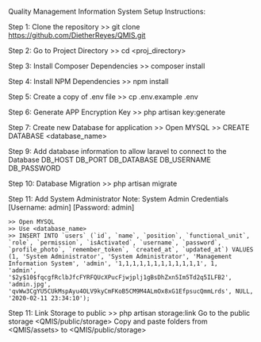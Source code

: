 Quality Management Information System Setup Instructions:

Step 1: Clone the repository
    >> git clone https://github.com/DietherReyes/QMIS.git

Step 2: Go to Project Directory
    >> cd <proj_directory>

Step 3: Install Composer Dependencies
    >> composer install

Step 4: Install NPM Dependencies
    >> npm install

Step 5: Create a copy of .env file
    >> cp .env.example .env

Step 6: Generate APP Encryption Key
    >> php artisan key:generate

Step 7: Create new Database for application
    >> Open MYSQL
    >> CREATE DATABASE <database_name>

Step 9: Add database information to allow laravel to connect to the Database
    DB_HOST
    DB_PORT
    DB_DATABASE
    DB_USERNAME
    DB_PASSWORD

Step 10: Database Migration
    >> php artisan migrate

Step 11: Add System Administrator 
    Note: System Admin Credentials    
        [Username: admin]
        [Password: admin]
        
    >> Open MYSQL
    >> Use <database_name>
    >> INSERT INTO `users` (`id`, `name`, `position`, `functional_unit`, `role`, `permission`, `isActivated`, `username`, `password`, `profile_photo`, `remember_token`, `created_at`, `updated_at`) VALUES
    (1, 'System Administrator', 'System Administrator', 'Management Information System', 'admin', '1,1,1,1,1,1,1,1,1,1,1,1', 1,     'admin', '$2y$10$fqcgfRclbJfcFYRFQUcXPucFjwjplj1gBsDhZxn5Im5Td2q5ILFB2', 'admin.jpg',    'qvWw3CgYU5CUkMspAyu4OLV9kyCmFKoB5CM9M4ALmOx8xG1EfpsucQmmLrds', NULL, '2020-02-11 23:34:10');

Step 11: Link Storage to public
    >> php artisan storage:link
    Go to the public storage <QMIS/public/storage>
    Copy and paste folders from <QMIS/assets> to <QMIS/public/storage>